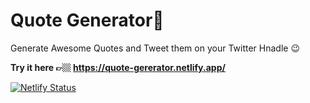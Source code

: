 # Quote Generator🌟

Generate Awesome Quotes and Tweet them on your Twitter Hnadle 😉


**Try it here 👉🏼 https://quote-gererator.netlify.app/**

[![Netlify Status](https://api.netlify.com/api/v1/badges/5283a34d-62f4-46b9-9b8c-520c9500b959/deploy-status)](https://app.netlify.com/sites/quote-gererator/deploys)

